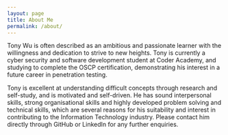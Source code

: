 ```yaml
---
layout: page
title: About Me
permalink: /about/
---
```


Tony Wu is often described as an ambitious and passionate learner with the willingness and dedication to strive to new heights. Tony is currently a cyber security and software development student at Coder Academy, and studying to complete the OSCP certification, demonstrating his interest in a future career in penetration testing. 

Tony is excellent at understanding difficult concepts through research and self-study, and is motivated and self-driven. He has sound interpersonal skills, strong organisational skills and highly developed problem solving and technical skills, which are several reasons for his suitability and interest in contributing to the Information Technology industry. Please contact him directly through GitHub or LinkedIn for any further enquiries.


